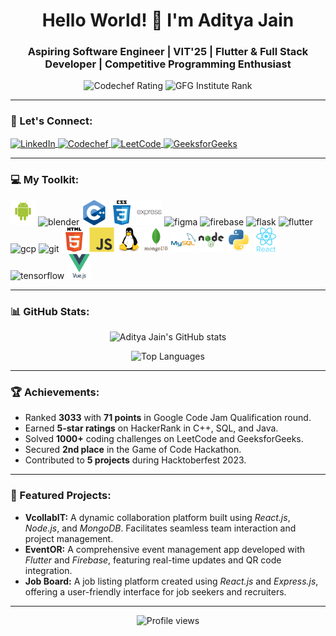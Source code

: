 <h1 align="center">Hello World! 👋 I'm Aditya Jain</h1>
<h3 align="center">Aspiring Software Engineer | VIT'25 | Flutter & Full Stack Developer | Competitive Programming Enthusiast</h3>

<p align="center">
  <img src="https://img.shields.io/badge/Codechef-1503-orange?style=for-the-badge&logo=codechef" alt="Codechef Rating" />
  <img src="https://img.shields.io/badge/GFG%20Institute%20Rank-310-brightgreen?style=for-the-badge&logo=geeksforgeeks" alt="GFG Institute Rank" />
</p>

---

<h3 align="left">🔗 Let's Connect:</h3>
<p align="left">
  <a href="https://linkedin.com/in/adityajain2603/" target="_blank">
    <img align="center" src="https://img.shields.io/badge/LinkedIn-0077B5?style=for-the-badge&logo=linkedin&logoColor=white" alt="LinkedIn" />
  </a>
  <a href="https://www.codechef.com/users/aditya_2612" target="_blank">
    <img align="center" src="https://img.shields.io/badge/Codechef-1e1f26?style=for-the-badge&logo=codechef" alt="Codechef" />
  </a>
  <a href="https://www.leetcode.com/u/programbuilder2/" target="_blank">
    <img align="center" src="https://img.shields.io/badge/LeetCode-FFA116?style=for-the-badge&logo=leetcode&logoColor=black" alt="LeetCode" />
  </a>
  <a href="https://auth.geeksforgeeks.org/user/adityaja1q0u/" target="_blank">
    <img align="center" src="https://img.shields.io/badge/GeeksforGeeks-0F9D58?style=for-the-badge&logo=geeksforgeeks&logoColor=white" alt="GeeksforGeeks" />
  </a>
</p>

---

<h3 align="left">💻 My Toolkit:</h3>
<p align="left"> 
  <img src="https://raw.githubusercontent.com/devicons/devicon/master/icons/android/android-original-wordmark.svg" alt="android" width="40" height="40"/> 
  <img src="https://download.blender.org/branding/community/blender_community_badge_white.svg" alt="blender" width="40" height="40"/> 
  <img src="https://raw.githubusercontent.com/devicons/devicon/master/icons/cplusplus/cplusplus-original.svg" alt="cplusplus" width="40" height="40"/> 
  <img src="https://raw.githubusercontent.com/devicons/devicon/master/icons/css3/css3-original-wordmark.svg" alt="css3" width="40" height="40"/> 
  <img src="https://raw.githubusercontent.com/devicons/devicon/master/icons/express/express-original-wordmark.svg" alt="express" width="40" height="40"/> 
  <img src="https://www.vectorlogo.zone/logos/figma/figma-icon.svg" alt="figma" width="40" height="40"/> 
  <img src="https://www.vectorlogo.zone/logos/firebase/firebase-icon.svg" alt="firebase" width="40" height="40"/> 
  <img src="https://www.vectorlogo.zone/logos/pocoo_flask/pocoo_flask-icon.svg" alt="flask" width="40" height="40"/> 
  <img src="https://www.vectorlogo.zone/logos/flutterio/flutterio-icon.svg" alt="flutter" width="40" height="40"/> 
  <img src="https://www.vectorlogo.zone/logos/google_cloud/google_cloud-icon.svg" alt="gcp" width="40" height="40"/> 
  <img src="https://www.vectorlogo.zone/logos/git-scm/git-scm-icon.svg" alt="git" width="40" height="40"/> 
  <img src="https://raw.githubusercontent.com/devicons/devicon/master/icons/html5/html5-original-wordmark.svg" alt="html5" width="40" height="40"/> 
  <img src="https://raw.githubusercontent.com/devicons/devicon/master/icons/javascript/javascript-original.svg" alt="javascript" width="40" height="40"/> 
  <img src="https://raw.githubusercontent.com/devicons/devicon/master/icons/linux/linux-original.svg" alt="linux" width="40" height="40"/> 
  <img src="https://raw.githubusercontent.com/devicons/devicon/master/icons/mongodb/mongodb-original-wordmark.svg" alt="mongodb" width="40" height="40"/> 
  <img src="https://raw.githubusercontent.com/devicons/devicon/master/icons/mysql/mysql-original-wordmark.svg" alt="mysql" width="40" height="40"/> 
  <img src="https://raw.githubusercontent.com/devicons/devicon/master/icons/nodejs/nodejs-original-wordmark.svg" alt="nodejs" width="40" height="40"/> 
  <img src="https://raw.githubusercontent.com/devicons/devicon/master/icons/python/python-original.svg" alt="python" width="40" height="40"/> 
  <img src="https://raw.githubusercontent.com/devicons/devicon/master/icons/react/react-original-wordmark.svg" alt="react" width="40" height="40"/> 
  <img src="https://www.vectorlogo.zone/logos/tensorflow/tensorflow-icon.svg" alt="tensorflow" width="40" height="40"/> 
  <img src="https://raw.githubusercontent.com/devicons/devicon/master/icons/vuejs/vuejs-original-wordmark.svg" alt="vuejs" width="40" height="40"/> 
</p>

---

<h3 align="left">📊 GitHub Stats:</h3>
<p align="center">
  <img src="https://github-readme-stats.vercel.app/api?username=aditya01jain&show_icons=true&theme=light&bg_color=f7f8fa&hide_border=true&locale=en" alt="Aditya Jain's GitHub stats" />
</p>
<p align="center">
  <img src="https://github-readme-stats.vercel.app/api/top-langs?username=aditya01jain&show_icons=true&theme=light&bg_color=f7f8fa&hide_border=true&layout=compact" alt="Top Languages" />
</p>

---

<h3 align="left">🏆 Achievements:</h3>
<ul>
  <li>Ranked <strong>3033</strong> with <strong>71 points</strong> in Google Code Jam Qualification round.</li>
  <li>Earned <strong>5-star ratings</strong> on HackerRank in C++, SQL, and Java.</li>
  <li>Solved <strong>1000+</strong> coding challenges on LeetCode and GeeksforGeeks.</li>
  <li>Secured <strong>2nd place</strong> in the Game of Code Hackathon.</li>
  <li>Contributed to <strong>5 projects</strong> during Hacktoberfest 2023.</li>
</ul>

---

<h3 align="left">🚀 Featured Projects:</h3>
<ul>
  <li><strong>VcollabIT:</strong> A dynamic collaboration platform built using <em>React.js</em>, <em>Node.js</em>, and <em>MongoDB</em>. Facilitates seamless team interaction and project management.</li>
  <li><strong>EventOR:</strong> A comprehensive event management app developed with <em>Flutter</em> and <em>Firebase</em>, featuring real-time updates and QR code integration.</li>
  <li><strong>Job Board:</strong> A job listing platform created using <em>React.js</em> and <em>Express.js</em>, offering a user-friendly interface for job seekers and recruiters.</li>
</ul>

---

<p align="center"> 
  <img src="https://komarev.com/ghpvc/?username=aditya01jain&label=Profile%20views&color=0e75b6&style=flat" alt="Profile views" />
</p>
